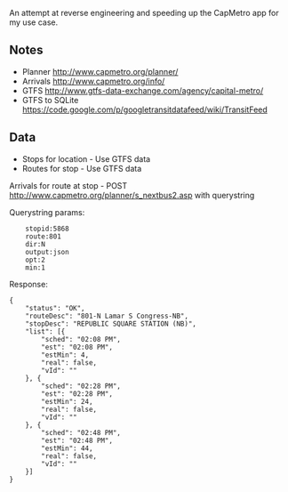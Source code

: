 An attempt at reverse engineering and speeding up the CapMetro app for my use case.

Notes
--

- Planner http://www.capmetro.org/planner/
- Arrivals http://www.capmetro.org/info/
- GTFS http://www.gtfs-data-exchange.com/agency/capital-metro/
- GTFS to SQLite https://code.google.com/p/googletransitdatafeed/wiki/TransitFeed

Data
--

- Stops for location - Use GTFS data
- Routes for stop - Use GTFS data

Arrivals for route at stop - POST http://www.capmetro.org/planner/s_nextbus2.asp with querystring

Querystring params:

```
    stopid:5868
    route:801
    dir:N
    output:json
    opt:2
    min:1
```
Response:

```
{
    "status": "OK",
    "routeDesc": "801-N Lamar S Congress-NB",
    "stopDesc": "REPUBLIC SQUARE STATION (NB)",
    "list": [{
        "sched": "02:08 PM",
        "est": "02:08 PM",
        "estMin": 4,
        "real": false,
        "vId": ""
    }, {
        "sched": "02:28 PM",
        "est": "02:28 PM",
        "estMin": 24,
        "real": false,
        "vId": ""
    }, {
        "sched": "02:48 PM",
        "est": "02:48 PM",
        "estMin": 44,
        "real": false,
        "vId": ""
    }]
}
```
